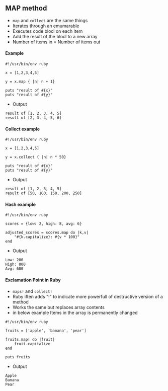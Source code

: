 ## MAP method 

* `map` and `collect` are the same things 
* Iterates through an emumarable
* Executes code blocl on each item
* Add the result of the blocl to a new array
* Number of items in = Number of items out

#### Example

```
#!/usr/bin/env ruby

x = [1,2,3,4,5]

y = x.map { |n| n + 1}

puts "result of #{x}"
puts "result of #{y}"

```

* Output 

```
result of [1, 2, 3, 4, 5]
result of [2, 3, 4, 5, 6]
```

#### Collect example

```
#!/usr/bin/env ruby

x = [1,2,3,4,5]

y = x.collect { |n| n * 50}

puts "result of #{x}"
puts "result of #{y}"
```


* Output 

```
result of [1, 2, 3, 4, 5]
result of [50, 100, 150, 200, 250]
```

#### Hash example 

```
#!/usr/bin/env ruby

scores = {low: 2, high: 8, avg: 6}

adjusted_scores = scores.map do |k,v|
    "#{k.capitalize}: #{v * 100}"
end

```

* Output 

```
Low: 200
High: 800
Avg: 600
```

#### Exclamation Point in Ruby

* `maps!` and `collect!`
* Ruby iften adds "!" to indicate more powerfull of destructive version of a method
* Works the same but replaces array contents 
* in below example Items in the array is permanently changed 

```
#!/usr/bin/env ruby

fruits = ['apple', 'banana', 'pear']

fruits.map! do |fruit|
    fruit.capitalize
end 

puts fruits
```

* Output 

```
Apple
Banana
Pear
```
